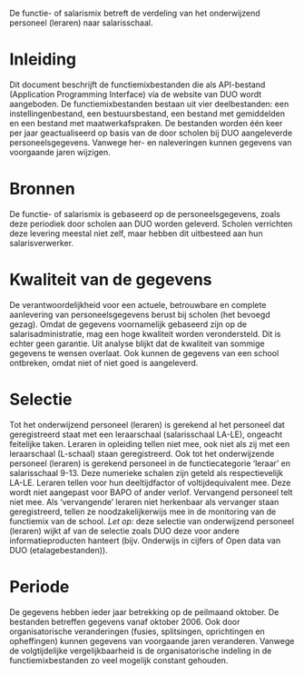 De functie- of salarismix betreft de verdeling van het onderwijzend personeel (leraren) naar salarisschaal. 
# Inleiding 
Dit document beschrijft de functiemixbestanden die als API-bestand (Application Programming Interface) via de website van DUO wordt aangeboden. De functiemixbestanden bestaan uit vier deelbestanden: een instellingenbestand, een bestuursbestand, een bestand met gemiddelden en een bestand met maatwerkafspraken. De bestanden worden één keer per jaar geactualiseerd op basis van de door scholen bij DUO aangeleverde personeelsgegevens. Vanwege her- en naleveringen kunnen gegevens van voorgaande jaren wijzigen.
# Bronnen
De functie- of salarismix is gebaseerd op de personeelsgegevens, zoals deze periodiek door scholen aan DUO worden geleverd. Scholen verrichten deze levering meestal niet zelf, maar hebben dit uitbesteed aan hun salarisverwerker. 
# Kwaliteit van de gegevens 
De verantwoordelijkheid voor een actuele, betrouwbare en complete aanlevering van personeelsgegevens berust bij scholen (het bevoegd gezag). Omdat de gegevens voornamelijk gebaseerd zijn op de salarisadministratie, mag een hoge kwaliteit worden verondersteld. Dit is echter geen garantie. Uit analyse blijkt dat de kwaliteit van sommige gegevens te wensen overlaat. Ook kunnen de gegevens van een school ontbreken, omdat niet of niet goed is aangeleverd. 
# Selectie
Tot het onderwijzend personeel (leraren) is gerekend al het personeel dat geregistreerd staat met een leraarschaal (salarisschaal LA-LE), ongeacht feitelijke taken. Leraren in opleiding tellen niet mee, ook niet als zij met een leraarschaal (L-schaal) staan geregistreerd. Ook tot het onderwijzende personeel (leraren) is gerekend personeel in de functiecategorie ‘leraar’ en salarisschaal 9-13. Deze numerieke schalen zijn geteld als respectievelijk LA-LE. Leraren tellen voor hun deeltijdfactor of voltijdequivalent mee. Deze wordt niet aangepast voor BAPO of ander verlof. Vervangend personeel telt niet mee. Als ‘vervangende’ leraren niet herkenbaar als vervanger staan geregistreerd, tellen ze noodzakelijkerwijs mee in de monitoring van de functiemix van de school. *Let op:* deze selectie van onderwijzend personeel (leraren) wijkt af van de selectie zoals DUO deze voor andere informatieproducten hanteert (bijv. Onderwijs in cijfers of Open data van DUO (etalagebestanden)). 
# Periode 
De gegevens hebben ieder jaar betrekking op de peilmaand oktober. De bestanden betreffen gegevens vanaf oktober 2006. Ook door organisatorische veranderingen (fusies, splitsingen, oprichtingen en opheffingen) kunnen gegevens van voorgaande jaren veranderen. Vanwege de volgtijdelijke vergelijkbaarheid is de organisatorische indeling in de functiemixbestanden zo veel mogelijk constant gehouden. 
